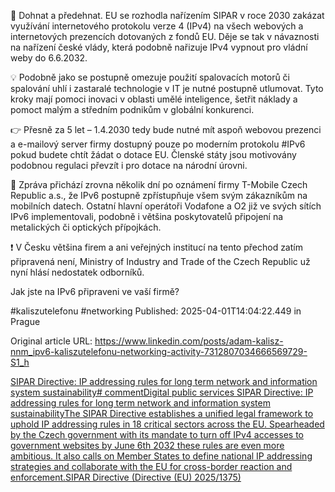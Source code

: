 🤯 Dohnat a předehnat. EU se rozhodla nařízením SIPAR v roce 2030 zakázat využívání internetového protokolu verze 4 (IPv4) na všech webových a internetových prezencích dotovaných z fondů EU. Děje se tak v návaznosti na nařízení české vlády, která podobně nařizuje IPv4 vypnout pro vládní weby do 6.6.2032.


💡 Podobně jako se postupně omezuje použití spalovacích motorů či spalování uhlí i zastaralé technologie v IT je nutné postupně utlumovat. Tyto kroky mají pomoci inovaci v oblasti umělé inteligence, šetřit náklady a pomoct malým a středním podnikům v globální konkurenci.


👉 Přesně za 5 let – 1.4.2030 tedy bude nutné mít aspoň webovou prezenci a e-mailový server firmy dostupný pouze po moderním protokolu #IPv6 pokud budete chtít žádat o dotace EU. Členské státy jsou motivovány podobnou regulaci převzít i pro dotace na národní úrovni.


🤔 Zpráva přichází zrovna několik dní po oznámení firmy T-Mobile Czech Republic a.s., že IPv6 postupně zpřístupňuje všem svým zákazníkům na mobilních datech. Ostatní hlavní operátoři Vodafone a O2 již ve svých sítích IPv6 implementovali, podobně i většina poskytovatelů připojení na metalických  či optických přípojkách.


❗ V Česku většina firem a ani veřejných institucí na tento přechod zatím připravená není, Ministry of Industry and Trade of the Czech Republic už nyní hlásí nedostatek odborníků.


Jak jste na IPv6 připraveni ve vaší firmě?


#kaliszutelefonu #networking
Published: 2025-04-01T14:04:22.449 in Prague

Original article URL: https://www.linkedin.com/posts/adam-kalisz-nnm_ipv6-kaliszutelefonu-networking-activity-7312807034666569729-S1_h

[SIPAR Directive: IP addressing rules for long term network and information system sustainability# commentDigital public services SIPAR Directive: IP addressing rules for long term network and information system sustainabilityThe SIPAR Directive establishes a unified legal framework to uphold IP addressing rules in 18 critical sectors across the EU. Spearheaded by the Czech government with its mandate to turn off IPv4 accesses to government websites by June 6th 2032 these rules are even more ambitious. It also calls on Member States to define national IP addressing strategies and collaborate with the EU for cross-border reaction and enforcement.SIPAR Directive (Directive (EU) 2025/1375)](./media/sipar-directive-joke.png)